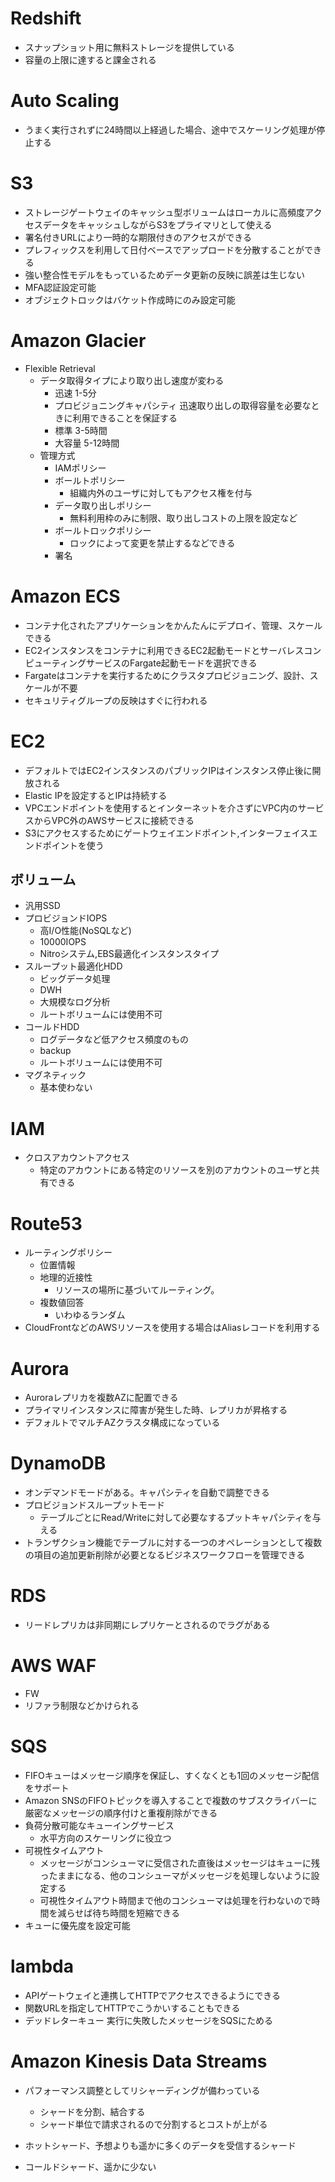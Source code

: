 # Redshift

* スナップショット用に無料ストレージを提供している
* 容量の上限に達すると課金される

# Auto Scaling

* うまく実行されずに24時間以上経過した場合、途中でスケーリング処理が停止する

# S3

* ストレージゲートウェイのキャッシュ型ボリュームはローカルに高頻度アクセスデータをキャッシュしながらS3をプライマリとして使える
* 署名付きURLにより一時的な期限付きのアクセスができる
* プレフィックスを利用して日付ベースでアップロードを分散することができる
* 強い整合性モデルをもっているためデータ更新の反映に誤差は生じない
* MFA認証設定可能
* オブジェクトロックはバケット作成時にのみ設定可能
# Amazon Glacier 
* Flexible Retrieval
  * データ取得タイプにより取り出し速度が変わる
    * 迅速 1-5分
    * プロビジョニングキャパシティ 迅速取り出しの取得容量を必要なときに利用できることを保証する
    * 標準 3-5時間
    * 大容量 5-12時間
  * 管理方式
    * IAMポリシー
    * ボールトポリシー 
      * 組織内外のユーザに対してもアクセス権を付与
    * データ取り出しポリシー
      * 無料利用枠のみに制限、取り出しコストの上限を設定など
    * ボールトロックポリシー
      * ロックによって変更を禁止するなどできる
    * 署名


# Amazon ECS

* コンテナ化されたアプリケーションをかんたんにデプロイ、管理、スケールできる
* EC2インスタンスをコンテナに利用できるEC2起動モードとサーバレスコンピューティングサービスのFargate起動モードを選択できる
* Fargateはコンテナを実行するためにクラスタプロビジョニング、設計、スケールが不要
* セキュリティグループの反映はすぐに行われる
# EC2

* デフォルトではEC2インスタンスのパブリックIPはインスタンス停止後に開放される
* Elastic IPを設定するとIPは持続する
* VPCエンドポイントを使用するとインターネットを介さずにVPC内のサービスからVPC外のAWSサービスに接続できる
* S3にアクセスするためにゲートウェイエンドポイント,インターフェイスエンドポイントを使う
## ボリューム

* 汎用SSD
* プロビジョンドIOPS
  * 高I/O性能(NoSQLなど)
  * 10000IOPS
  * Nitroシステム,EBS最適化インスタンスタイプ
* スループット最適化HDD
  * ビッグデータ処理
  * DWH
  * 大規模なログ分析
  * ルートボリュームには使用不可
* コールドHDD
  * ログデータなど低アクセス頻度のもの
  * backup
  * ルートボリュームには使用不可
* マグネティック
  * 基本使わない

# IAM

* クロスアカウントアクセス
  * 特定のアカウントにある特定のリソースを別のアカウントのユーザと共有できる

# Route53

* ルーティングポリシー
  * 位置情報
  * 地理的近接性
    * リソースの場所に基づいてルーティング。
  * 複数値回答
    * いわゆるランダム
* CloudFrontなどのAWSリソースを使用する場合はAliasレコードを利用する

# Aurora

* Auroraレプリカを複数AZに配置できる
* プライマリインスタンスに障害が発生した時、レプリカが昇格する
* デフォルトでマルチAZクラスタ構成になっている

# DynamoDB

* オンデマンドモードがある。キャパシティを自動で調整できる
* プロビジョンドスループットモード
  * テーブルごとにRead/Writeに対して必要なするプットキャパシティを与える
* トランザクション機能でテーブルに対する一つのオペレーションとして複数の項目の追加更新削除が必要となるビジネスワークフローを管理できる

# RDS

* リードレプリカは非同期にレプリケーとされるのでラグがある

# AWS WAF
* FW
* リファラ制限などかけられる

# SQS
* FIFOキューはメッセージ順序を保証し、すくなくとも1回のメッセージ配信をサポート
* Amazon SNSのFIFOトピックを導入することで複数のサブスクライバーに厳密なメッセージの順序付けと重複削除ができる
* 負荷分散可能なキューイングサービス
  * 水平方向のスケーリングに役立つ
* 可視性タイムアウト
  * メッセージがコンシューマに受信された直後はメッセージはキューに残ったままになる、他のコンシューマがメッセージを処理しないように設定する
  * 可視性タイムアウト時間まで他のコンシューマは処理を行わないので時間を減らせば待ち時間を短縮できる
* キューに優先度を設定可能

# lambda
* APIゲートウェイと連携してHTTPでアクセスできるようにできる
* 関数URLを指定してHTTPでこうかいすることもできる
* デッドレターキュー 実行に失敗したメッセージをSQSにためる

# Amazon Kinesis Data Streams
* パフォーマンス調整としてリシャーディングが備わっている
  * シャードを分割、結合する
  * シャード単位で請求されるので分割するとコストが上がる

* ホットシャード、予想よりも遥かに多くのデータを受信するシャード
* コールドシャード、遥かに少ない
